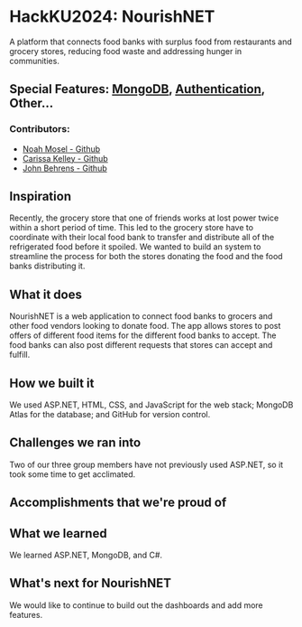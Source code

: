 # HackKU2024: NourishNET

A platform that connects food banks with surplus food from restaurants and grocery stores, reducing food waste and addressing hunger in communities.</br>

## **Special Features:** [MongoDB](), [Authentication](), Other...

### **Contributors:**
- [Noah Mosel - Github](https://github.com/Kingallice)
- [Carissa Kelley - Github](https://github.com/carissalk)
- [John Behrens - Github](https://github.com/jrbdino)


## Inspiration
Recently, the grocery store that one of friends works at lost power twice within a short period of time.  This led to the grocery store have to coordinate with their local food bank to transfer and distribute all of the refrigerated food before it spoiled. We wanted to build an system to streamline the process for both the stores donating the food and the food banks distributing it.

## What it does
NourishNET is a web application to connect food banks to grocers and other food vendors looking to donate food.  The app allows stores to post offers of different food items for the different food banks to accept.  The food banks can also post different requests that stores can accept and fulfill.

## How we built it
We used ASP.NET, HTML, CSS, and JavaScript for the web stack; MongoDB Atlas for the database; and GitHub for version control.

## Challenges we ran into
Two of our three group members have not previously used ASP.NET, so it took some time to get acclimated.  

## Accomplishments that we're proud of


## What we learned
We learned ASP.NET, MongoDB, and C#.  

## What's next for NourishNET
We would like to continue to build out the dashboards and add more features.  
